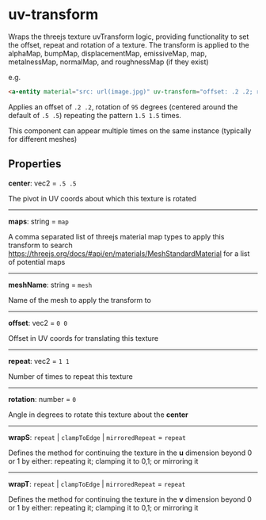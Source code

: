 # uv-transform

Wraps the threejs texture uvTransform logic, providing functionality to set the offset, repeat and rotation of a texture.  The transform is applied to the alphaMap, bumpMap, displacementMap, emissiveMap, map, metalnessMap, normalMap, and roughnessMap (if they exist)

e.g.
```html
<a-entity material="src: url(image.jpg)" uv-transform="offset: .2 .2; rotation: 95; repeat: 1.5 1.5">
```
Applies an offset of `.2 .2`, rotation of `95` degrees (centered around the default of `.5 .5`) repeating the pattern `1.5 1.5` times.

This component can appear multiple times on the same instance (typically for different meshes)

## Properties
**center**: vec2 = `.5 .5`

The pivot in UV coords about which this texture is rotated

---
**maps**: string = `map`

A comma separated list of threejs material map types to apply this transform to search https://threejs.org/docs/#api/en/materials/MeshStandardMaterial for a list of potential maps

---
**meshName**: string = `mesh`

Name of the mesh to apply the transform to

---
**offset**: vec2 = `0 0`

Offset in UV coords for translating this texture

---
**repeat**: vec2 = `1 1`

Number of times to repeat this texture

---
**rotation**: number = `0`

Angle in degrees to rotate this texture about the **center**

---
**wrapS**: `repeat` | `clampToEdge` | `mirroredRepeat` = `repeat`

Defines the method for continuing the texture in the **u** dimension beyond 0 or 1 by either: repeating it; clamping it to 0,1; or mirroring it

----
**wrapT**: `repeat` | `clampToEdge` | `mirroredRepeat` = `repeat`

Defines the method for continuing the texture in the **v** dimension beyond 0 or 1 by either: repeating it; clamping it to 0,1; or mirroring it
